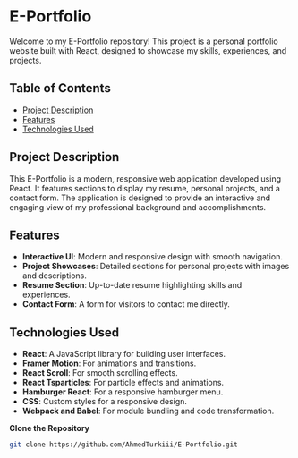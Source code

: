 # E-Portfolio

Welcome to my E-Portfolio repository! This project is a personal portfolio website built with React, designed to showcase my skills, experiences, and projects.

## Table of Contents

- [Project Description](#project-description)
- [Features](#features)
- [Technologies Used](#technologies-used)

## Project Description

This E-Portfolio is a modern, responsive web application developed using React. It features sections to display my resume, personal projects, and a contact form. The application is designed to provide an interactive and engaging view of my professional background and accomplishments.

## Features

- **Interactive UI**: Modern and responsive design with smooth navigation.
- **Project Showcases**: Detailed sections for personal projects with images and descriptions.
- **Resume Section**: Up-to-date resume highlighting skills and experiences.
- **Contact Form**: A form for visitors to contact me directly.

## Technologies Used

- **React**: A JavaScript library for building user interfaces.
- **Framer Motion**: For animations and transitions.
- **React Scroll**: For smooth scrolling effects.
- **React Tsparticles**: For particle effects and animations.
- **Hamburger React**: For a responsive hamburger menu.
- **CSS**: Custom styles for a responsive design.
- **Webpack and Babel**: For module bundling and code transformation.



**Clone the Repository**

   ```bash
   git clone https://github.com/AhmedTurkiii/E-Portfolio.git

